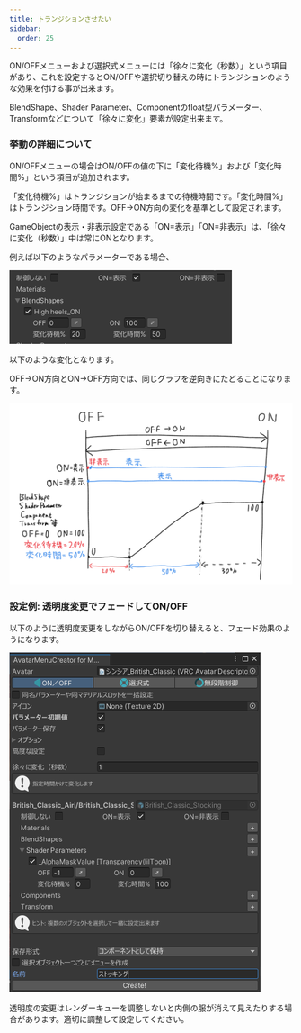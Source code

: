 ```yaml
---
title: トランジションさせたい
sidebar:
  order: 25
---
```


ON/OFFメニューおよび選択式メニューには「徐々に変化（秒数）」という項目があり、これを設定するとON/OFFや選択切り替えの時にトランジションのような効果を付ける事が出来ます。

BlendShape、Shader Parameter、Componentのfloat型パラメーター、Transformなどについて「徐々に変化」要素が設定出来ます。

### 挙動の詳細について

ON/OFFメニューの場合はON/OFFの値の下に「変化待機%」および「変化時間%」という項目が追加されます。

「変化待機%」はトランジションが始まるまでの待機時間です。「変化時間%」はトランジション時間です。OFF→ON方向の変化を基準として設定されます。

GameObjectの表示・非表示設定である「ON=表示」「ON=非表示」は、「徐々に変化（秒数）」中は常にONとなります。

例えば以下のようなパラメーターである場合、

![](../../../assets/imgs/amc-fade-param.png)

以下のような変化となります。

OFF→ON方向とON→OFF方向では、同じグラフを逆向きにたどることになります。

![](../../../assets/imgs/amc-fade-graph.png)

### 設定例: 透明度変更でフェードしてON/OFF

以下のように透明度変更をしながらON/OFFを切り替えると、フェード効果のようになります。

![](../../../assets/imgs/amc-fade.png)

透明度の変更はレンダーキューを調整しないと内側の服が消えて見えたりする場合があります。適切に調整して設定してください。
